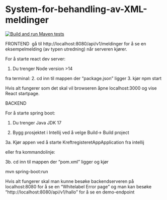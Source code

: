 # System-for-behandling-av-XML-meldinger
[![Build and run Maven tests](https://github.com/bachelor-kreftregisteret/System-for-behandling-av-XML-meldinger/actions/workflows/spring_test.yaml/badge.svg)](https://github.com/bachelor-kreftregisteret/System-for-behandling-av-XML-meldinger/actions/workflows/spring_test.yaml)

FRONTEND 
gå til http://localhost:8080/api/v1/meldinger for å se en eksempelmelding (av typen utredning) når serveren kjører.



For å starte react dev server:
1. Du trenger Node version >14

fra terminal:
2. cd inn til mappen der “package.json” ligger 
3. kjør 
  npm start

Hvis alt fungerer som det skal vil browseren åpne localhost:3000 og vise React startpage.


BACKEND

For å starte spring boot:
1. Du trenger Java JDK 17

2. Bygg prosjektet i Intellij ved å velge Build-> Build project

3a. Kjør appen ved å starte KreftregisteretAppApplication fra intellij

eller fra kommandolinje:

3b. cd inn til mappen der “pom.xml” ligger og kjør

  mvn spring-boot:run


Hvis alt fungerer skal man kunne besøke backendserveren på localhost:8080 for å se en “Whitelabel Error page”
og man kan besøke “http://localhost:8080/api/v1/hallo” for å se en demo-endpoint


